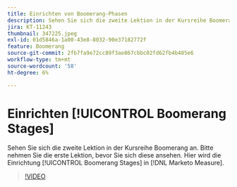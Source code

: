 ```yaml
---
title: Einrichten von Boomerang-Phasen
description: Sehen Sie sich die zweite Lektion in der Kursreihe Boomerang an. Bitte nehmen Sie die erste Lektion, bevor Sie sich diese ansehen. Hier wird die Einrichtung von Boomerang Stages in [!DNL Marketo Measure].
jira: KT-11243
thumbnail: 347225.jpeg
exl-id: 01d5846a-1a00-43e8-8032-90e37182772f
feature: Boomerang
source-git-commit: 2fb7fa9e72cc89f3ae867cbbc02fd62fb4b485e6
workflow-type: tm+mt
source-wordcount: '58'
ht-degree: 6%

---
```


# Einrichten [!UICONTROL Boomerang Stages]

Sehen Sie sich die zweite Lektion in der Kursreihe Boomerang an. Bitte nehmen Sie die erste Lektion, bevor Sie sich diese ansehen. Hier wird die Einrichtung [!UICONTROL Boomerang Stages] in [!DNL Marketo Measure].

>[!VIDEO](https://video.tv.adobe.com/v/347225/?quality=12&learn=on)
